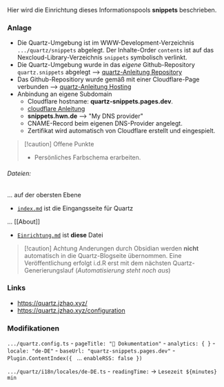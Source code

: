 Hier wird die Einrichtung dieses Informationspools **snippets** beschrieben.

### Anlage

- Die Quartz-Umgebung ist im WWW-Development-Verzeichnis `.../quartz/snippets` abgelegt. Der Inhalte-Order `contents` ist auf das Nexcloud-Library-Verzeichnis `snippets` symbolisch verlinkt.
- Die Quartz-Umgebung wurde in das *eigene* Github-Repository `quartz.snippets` abgelegt --> [quartz-Anleitung Repository](https://quartz.jzhao.xyz/setting-up-your-GitHub-repository)
- Das Github-Repositiory wurde gemäß mit einer Cloudflare-Page verbunden --> [quartz-Anleitung Hosting](https://quartz.jzhao.xyz/hosting) 
- Anbindung an eigene Subdomain
	- Cloudflare hostname: **quartz-snippets.pages.dev**.
	- [cloudflare Anleitung](https://developers.cloudflare.com/pages/configuration/custom-domains/)
	- **snippets.hwn.de** --> "My DNS provider"
	- CNAME-Record beim eigenen DNS-Provider angelegt.
	- Zertifikat wird automatisch von Cloudflare erstellt und eingespielt.

> [!caution] Offene Punkte
>  - Persönliches Farbschema erarbeiten.

###### Dateien:
... auf der obersten Ebene
- [`index.md`](infothek/index.md) ist die Eingangsseite für Quartz

... [[About]]
- [`Einrichtung.md`](Einrichtung) ist **diese** Datei


> [!caution] Achtung
> Anderungen durch Obsidian werden **nicht** automatisch in die Quartz-Blogseite übernommen. Eine Veröffentlichung erfolgt i.d.R erst mit dem nächsten Quartz-Generierungslauf (*Automatisierung steht noch aus*)

### Links
- https://quartz.jzhao.xyz/
- https://quartz.jzhao.xyz/configuration

### Modifikationen

`.../quartz.config.ts`
	- `pageTitle: "📒 Dokumentation"`
	- `analytics: { }`
	- `locale: "de-DE"`
	- `baseUrl: "quartz-snippets.pages.dev"`
	- `Plugin.ContentIndex({ ` ...  `enableRSS: false })`
	
`.../quartz/i18n/locales/de-DE.ts`
	- `readingTime:` -> `Lesezeit ${minutes} min`